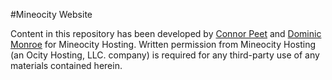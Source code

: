 #Mineocity Website

Content in this repository has been developed by [Connor Peet](http://connorpeet.com) and [Dominic Monroe](http://dominic.io) for Mineocity Hosting. Written permission from Mineocity Hosting (an Ocity Hosting, LLC. company) is required for any third-party use of any materials contained herein.
